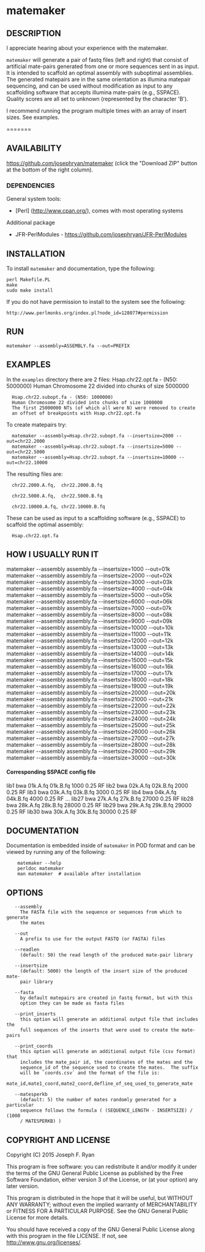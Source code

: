 # matemaker

## DESCRIPTION

I appreciate hearing about your experience with the matemaker.

`matemaker` will generate a pair of fastq files (left and right) that
consist of artificial mate-pairs generated from one or more sequences sent
in as input. It is intended to scaffold an optimal assembly with suboptimal
assemblies. The generated matepairs are in the same orientation as illumina matepair sequencing, and can be used without modification as input to any scaffolding software that accepts illumina mate-pairs (e.g., SSPACE). Quality scores are all set to unknown (represented by the character 'B').

I recommend running the program multiple times with an array of insert sizes. See examples.

=======
## AVAILABILITY

https://github.com/josephryan/matemaker (click the "Download ZIP" button at the bottom of the right column).

### DEPENDENCIES

General system tools:
- [Perl] (http://www.cpan.org/), comes with most operating systems

Additional package
- JFR-PerlModules  - https://github.com/josephryan/JFR-PerlModules

## INSTALLATION

To install `matemaker` and documentation, type the following:

    perl Makefile.PL
    make
    sudo make install

If you do not have permission to install to the system see the following:

    http://www.perlmonks.org/index.pl?node_id=128077#permission

## RUN

    matemaker --assembly=ASSEMBLY.fa --out=PREFIX

## EXAMPLES

In the `examples` directory there are 2 files: 
      Hsap.chr22.opt.fa - (N50: 5000000)
      Human Chromosome 22 divided into chunks of size 5000000

      Hsap.chr22.subopt.fa - (N50: 1000000)
      Human Chromosome 22 divided into chunks of size 1000000
      The first 25000000 NTs (of which all were N) were removed to create
      an offset of breakpoints with Hsap.chr22.opt.fa

To create matepairs try:

      matemaker --assembly=Hsap.chr22.subopt.fa --insertsize=2000 --out=chr22.2000
      matemaker --assembly=Hsap.chr22.subopt.fa --insertsize=5000 --out=chr22.5000
      matemaker --assembly=Hsap.chr22.subopt.fa --insertsize=10000 --out=chr22.10000
      
The resulting files are:  

      chr22.2000.A.fq,  chr22.2000.B.fq

      chr22.5000.A.fq,  chr22.5000.B.fq

      chr22.10000.A.fq, chr22.10000.B.fq

These can be used as input to a scaffolding software (e.g., SSPACE) to scaffold the optimal assembly:

      Hsap.chr22.opt.fa

## HOW I USUALLY RUN IT

matemaker --assembly assembly.fa --insertsize=1000 --out=01k
matemaker --assembly assembly.fa --insertsize=2000 --out=02k
matemaker --assembly assembly.fa --insertsize=3000 --out=03k
matemaker --assembly assembly.fa --insertsize=4000 --out=04k
matemaker --assembly assembly.fa --insertsize=5000 --out=05k
matemaker --assembly assembly.fa --insertsize=6000 --out=06k
matemaker --assembly assembly.fa --insertsize=7000 --out=07k
matemaker --assembly assembly.fa --insertsize=8000 --out=08k
matemaker --assembly assembly.fa --insertsize=9000 --out=09k
matemaker --assembly assembly.fa --insertsize=10000 --out=10k
matemaker --assembly assembly.fa --insertsize=11000 --out=11k
matemaker --assembly assembly.fa --insertsize=12000 --out=12k
matemaker --assembly assembly.fa --insertsize=13000 --out=13k
matemaker --assembly assembly.fa --insertsize=14000 --out=14k
matemaker --assembly assembly.fa --insertsize=15000 --out=15k
matemaker --assembly assembly.fa --insertsize=16000 --out=16k
matemaker --assembly assembly.fa --insertsize=17000 --out=17k
matemaker --assembly assembly.fa --insertsize=18000 --out=18k
matemaker --assembly assembly.fa --insertsize=19000 --out=19k
matemaker --assembly assembly.fa --insertsize=20000 --out=20k
matemaker --assembly assembly.fa --insertsize=21000 --out=21k
matemaker --assembly assembly.fa --insertsize=22000 --out=22k
matemaker --assembly assembly.fa --insertsize=23000 --out=23k
matemaker --assembly assembly.fa --insertsize=24000 --out=24k
matemaker --assembly assembly.fa --insertsize=25000 --out=25k
matemaker --assembly assembly.fa --insertsize=26000 --out=26k
matemaker --assembly assembly.fa --insertsize=27000 --out=27k
matemaker --assembly assembly.fa --insertsize=28000 --out=28k
matemaker --assembly assembly.fa --insertsize=29000 --out=29k
matemaker --assembly assembly.fa --insertsize=30000 --out=30k

#### Corresponding SSPACE config file

lib1 bwa 01k.A.fq 01k.B.fq 1000 0.25 RF
lib2 bwa 02k.A.fq 02k.B.fq 2000 0.25 RF
lib3 bwa 03k.A.fq 03k.B.fq 3000 0.25 RF
lib4 bwa 04k.A.fq 04k.B.fq 4000 0.25 RF
...
lib27 bwa 27k.A.fq 27k.B.fq 27000 0.25 RF
lib28 bwa 28k.A.fq 28k.B.fq 28000 0.25 RF
lib29 bwa 29k.A.fq 29k.B.fq 29000 0.25 RF
lib30 bwa 30k.A.fq 30k.B.fq 30000 0.25 RF

## DOCUMENTATION

Documentation is embedded inside of `matemaker` in POD format and
can be viewed by running any of the following:

        matemaker --help
        perldoc matemaker
        man matemaker  # available after installation

## OPTIONS

       --assembly
         The FASTA file with the sequence or sequences from which to generate
         the mates

       --out
         A prefix to use for the output FASTQ (or FASTA) files

       --readlen
         (default: 50) the read length of the produced mate-pair library

       --insertsize
         (default: 5000) the length of the insert size of the produced mate-
         pair library

       --fasta
         by default matepairs are created in fastq format, but with this
         option they can be made as fasta files

       --print_inserts
         this option will generate an additional output file that includes the
         full sequences of the inserts that were used to create the mate-pairs

       --print_coords
         this option will generate an additional output file (csv format) that
         includes the mate_pair id, the coordinates of the mates and the
         sequence_id of the sequence used to create the mates.  The suffix
         will be `coords.csv` and the format of the file is:
         mate_id,mate1_coord,mate2_coord,defline_of_seq_used_to_generate_mate

       --matesperkb
         (default: 5) the number of mates randomly generated for a particular
         sequence follows the formula ( (SEQUENCE_LENGTH - INSERTSIZE) / (1000
         / MATESPERKB) )

## COPYRIGHT AND LICENSE

Copyright (C) 2015 Joseph F. Ryan

This program is free software: you can redistribute it and/or modify
it under the terms of the GNU General Public License as published by
the Free Software Foundation, either version 3 of the License, or
(at your option) any later version.

This program is distributed in the hope that it will be useful,
but WITHOUT ANY WARRANTY; without even the implied warranty of
MERCHANTABILITY or FITNESS FOR A PARTICULAR PURPOSE.  See the
GNU General Public License for more details.

You should have received a copy of the GNU General Public License
along with this program in the file LICENSE.  If not, see
http://www.gnu.org/licenses/.
